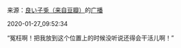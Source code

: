 来源：[良い子兎（来自豆瓣）](https://www.douban.com/people/rei5th/)的[广播](https://www.douban.com/people/rei5th/status/2775522155/)


2020-01-27_09:52:34


“冤枉啊！把我放到这个位置上的时候没听说还得会干活儿啊！”
